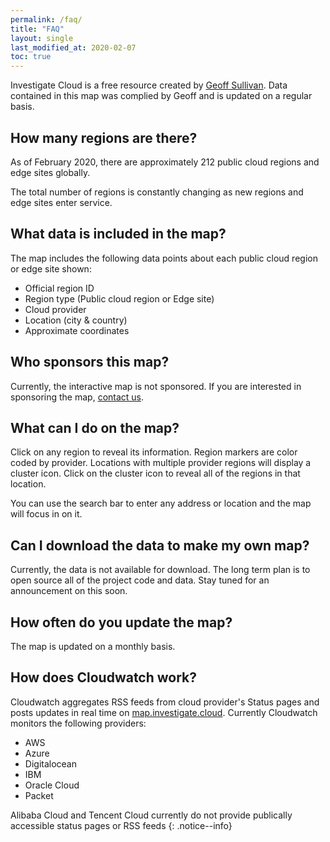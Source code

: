 ```yaml
---
permalink: /faq/
title: "FAQ"
layout: single
last_modified_at: 2020-02-07
toc: true
---
```


Investigate Cloud is a free resource created by [Geoff Sullivan](https://geoffsullivan.net). Data contained in this map was complied by Geoff and is updated on a regular basis.

## How many regions are there?
As of February 2020, there are approximately 212 public cloud regions and edge sites globally. 

The total number of regions is constantly changing as new regions and edge sites enter service.

## What data is included in the map?
The map includes the following data points about each public cloud region or edge site shown:

* Official region ID
* Region type (Public cloud region or Edge site)
* Cloud provider
* Location (city & country)
* Approximate coordinates
 
## Who sponsors this map?
Currently, the interactive map is not sponsored. If you are interested in sponsoring the map, [contact us](mailto:geoffrsullivan@gmail.com).

## What can I do on the map?
Click on any region to reveal its information. Region markers are color coded by provider. Locations with multiple provider regions will display a cluster icon. Click on the cluster icon to reveal all of the regions in that location.

You can use the search bar to enter any address or location and the map will focus in on it.

## Can I download the data to make my own map?
Currently, the data is not available for download. The long term plan is to open source all of the project code and data. Stay tuned for an announcement on this soon.

## How often do you update the map?
The map is updated on a monthly basis.

## How does Cloudwatch work?
Cloudwatch aggregates RSS feeds from cloud provider's Status pages and posts updates in real time on [map.investigate.cloud](https://map.investigate.cloud). Currently Cloudwatch monitors the following providers:

* AWS
* Azure
* Digitalocean
* IBM
* Oracle Cloud
* Packet

Alibaba Cloud and Tencent Cloud currently do not provide publically accessible status pages or RSS feeds
{: .notice--info}